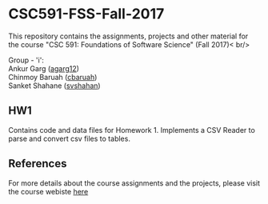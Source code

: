 # CSC591-FSS-Fall-2017

This repository contains the assignments, projects and other material for the course "CSC 591: Foundations of Software Science" (Fall 2017)< br/>

Group - 'i': <br />
Ankur Garg ([agarg12](https://github.com/iankurgarg))<br/>
Chinmoy Baruah ([cbaruah](https://github.com/cbaruah))<br />
Sanket Shahane ([svshahan](https://github.com/shahanesanket))

## HW1
Contains code and data files for Homework 1. Implements a CSV Reader to parse and convert csv files to tables.

## References
For more details about the course assignments and the projects, please visit the course webiste [here](https://txt.github.io/fss17/index)
